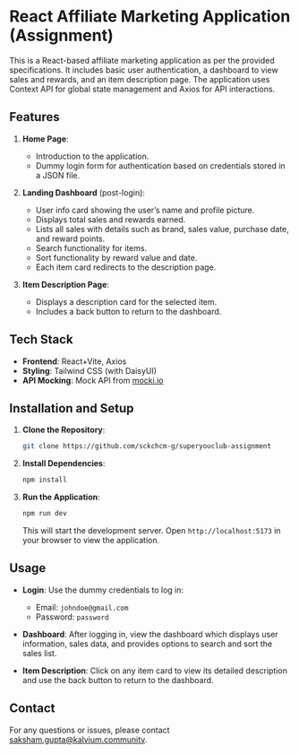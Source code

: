 # React Affiliate Marketing Application (Assignment)

This is a React-based affiliate marketing application as per the provided specifications. It includes basic user authentication, a dashboard to view sales and rewards, and an item description page. The application uses Context API for global state management and Axios for API interactions.

## Features

1. **Home Page**: 
    - Introduction to the application.
    - Dummy login form for authentication based on credentials stored in a JSON file.
    
2. **Landing Dashboard** (post-login):
    - User info card showing the user’s name and profile picture.
    - Displays total sales and rewards earned.
    - Lists all sales with details such as brand, sales value, purchase date, and reward points.
    - Search functionality for items.
    - Sort functionality by reward value and date.
    - Each item card redirects to the description page.

3. **Item Description Page**:
    - Displays a description card for the selected item.
    - Includes a back button to return to the dashboard.

## Tech Stack

- **Frontend**: React+Vite, Axios
- **Styling**: Tailwind CSS (with DaisyUI)
- **API Mocking**: Mock API from [mocki.io](https://mocki.io/v1/ec011261-631e-46e3-95d9-ad5e0802c28d)

## Installation and Setup

1. **Clone the Repository**:
    ```bash
    git clone https://github.com/sckchcm-g/superyouclub-assignment
    ```

2. **Install Dependencies**:
    ```bash
    npm install
    ```

3. **Run the Application**:
    ```bash
    npm run dev
    ```

    This will start the development server. Open `http://localhost:5173` in your browser to view the application.

## Usage

- **Login**: Use the dummy credentials to log in:
    - Email: `johndoe@gmail.com`
    - Password: `password`

- **Dashboard**: After logging in, view the dashboard which displays user information, sales data, and provides options to search and sort the sales list.

- **Item Description**: Click on any item card to view its detailed description and use the back button to return to the dashboard.

## Contact

For any questions or issues, please contact [saksham.gupta@kalvium.community](mailto:saksham.gupta@kalvium.community).
